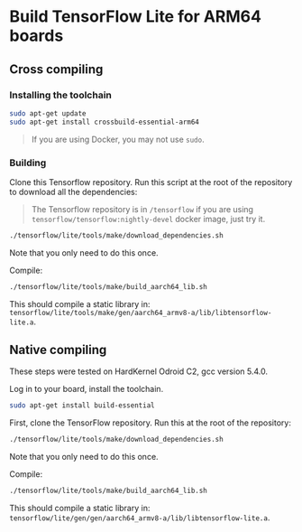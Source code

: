 # Build TensorFlow Lite for ARM64 boards

## Cross compiling

### Installing the toolchain

```bash
sudo apt-get update
sudo apt-get install crossbuild-essential-arm64
```

> If you are using Docker, you may not use `sudo`.

### Building

Clone this Tensorflow repository. Run this script at the root of the repository
to download all the dependencies:

> The Tensorflow repository is in `/tensorflow` if you are using
> `tensorflow/tensorflow:nightly-devel` docker image, just try it.

```bash
./tensorflow/lite/tools/make/download_dependencies.sh
```

Note that you only need to do this once.

Compile:

```bash
./tensorflow/lite/tools/make/build_aarch64_lib.sh
```

This should compile a static library in:
`tensorflow/lite/tools/make/gen/aarch64_armv8-a/lib/libtensorflow-lite.a`.

## Native compiling

These steps were tested on HardKernel Odroid C2, gcc version 5.4.0.

Log in to your board, install the toolchain.

```bash
sudo apt-get install build-essential
```

First, clone the TensorFlow repository. Run this at the root of the repository:

```bash
./tensorflow/lite/tools/make/download_dependencies.sh
```

Note that you only need to do this once.

Compile:

```bash
./tensorflow/lite/tools/make/build_aarch64_lib.sh
```

This should compile a static library in:
`tensorflow/lite/gen/gen/aarch64_armv8-a/lib/libtensorflow-lite.a`.
